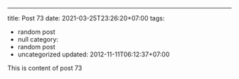 ---
title: Post 73
date: 2021-03-25T23:26:20+07:00
tags:
  - random post
  - null
category:
  - random post
  - uncategorized
updated: 2012-11-11T06:12:37+07:00

This is content of post 73